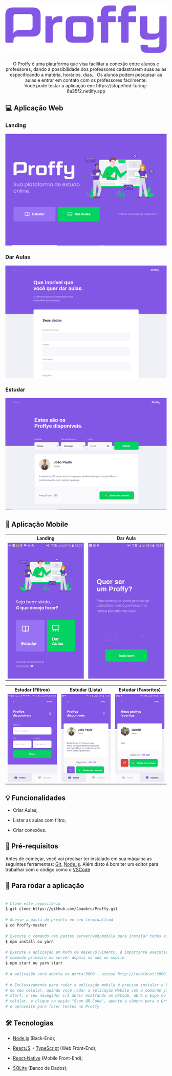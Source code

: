 <h1 align="center">
    <img alt="Logo" title="Logo" src="img/logo.svg">
</h1>

<p align="center"> 
  O Proffy é uma plataforma que visa facilitar a conexão entre alunos e professores,
  dando a possibilidade dos professores cadastrarem suas aulas especificando a matéria,
  horários, dias... Os alunos podem pesquisar as aulas e entrar em contato com os professores
  facilmente. 
  <br>
  Você pode testar a aplicação em: https://stupefied-turing-6a35f2.netlify.app
</p>

## :computer: Aplicação Web

### Landing 

<p align="center">
    <img alt="Landing" title="Landing" src="img/Web/Landing.PNG">
</p>

### Dar Aulas 

<p align="center">
    <img alt="Give-Classes" title="Give-Classes" src="img/Web/Give-Classes.PNG">
</p>

### Estudar 

<p align="center">
    <img alt="Study" title="Study" src="img/Web/Study.PNG" color="##8257e5">
</p>

## :iphone: Aplicação Mobile

  <table>
    <tr>
      <th width="50%">
        Landing
      </th>
      <th width="50%">
        Dar Aula
      </th>
    </tr>
    <tr>
      <td>
          <img alt="Landing" title="Landing" width="580" src="img/Mobile/Landing.jpg">
      </td>
      <td>
      <img alt="Give-Classes" title="Give-Classes" width="580" src="img/Mobile/Give-Classes.jpg">
    </td>
    </tr>
  </table>

<table>
  <tr>
    <th width="33.3%">
      Estudar (Filtros)
    </th>
    <th width="33.3%">
      Estudar (Lista)
    </th>
    <th width="33.3%">
      Estudar (Favoritos)
    </th>
  </tr>
  <tr>
    <td>
      <img alt="Filters" title="Filters" width="620" src="img/Mobile/Filters.jpg">
    </td>
    <td>
        <img alt="Classes-List" title="Classes-List" width="620" src="img/Mobile/Classes-List.jpg">
    </td>
    <td>
        <img alt="Favorites" title="Favorites" width="620" src="img/Mobile/Favorites.jpg">
    </td>
  </tr>
</table>

## :bulb: Funcionalidades

* Criar Aulas;

* Listar as aulas com filtro;

* Criar conexões.

## :wrench: Pré-requisitos

 Antes de começar, você vai precisar ter instalado em sua máquina as seguintes ferramentas:
[Git](https://git-scm.com), [Node.js](https://nodejs.org/en/). 
Além disto é bom ter um editor para trabalhar com o código como o [VSCode](https://code.visualstudio.com/)

## :rocket: Para rodar a aplicação

  ```bash

# Clone este repositório
$ git clone https://github.com/Joaobru/Proffy.git

# Acesse a pasta do projeto no seu terminal/cmd
$ cd Proffy-master

# Execute o comando nas pastas server/web/mobile para instalar todas as dependências
$ npm install ou yarn

# Execute a aplicação em modo de desenvolvimento, é importante executar este
# comando primeiro no server depois no web ou mobile
$ npm start ou yarn start

# A aplicação será aberta na porta:3000 - acesse http://localhost:3000

# # Exclusivamente para rodar a aplicação mobile é preciso instalar o Expo 
# no seu celular, quando você rodar a aplicação Mobile com o comando yarn
# start, o seu navegador irá abrir mostrando um QrCode, abra o Expo no seu
# celular, e clique na opção "Scan QR Code", aponte a câmera para o QrCode
# e aproveite para fazer testes no Proffy

```

## 🛠 Tecnologias

  * [Node.js](https://nodejs.org/en/) (Back-End);

  * [ReactJS](https://reactjs.org/) + [TypeScript](https://www.typescriptlang.org/) (Web Front-End);

  * [React-Native](https://reactnative.dev/) (Mobile Front-End);

  * [SQLite](https://www.sqlite.org/index.html) (Banco de Dados);




